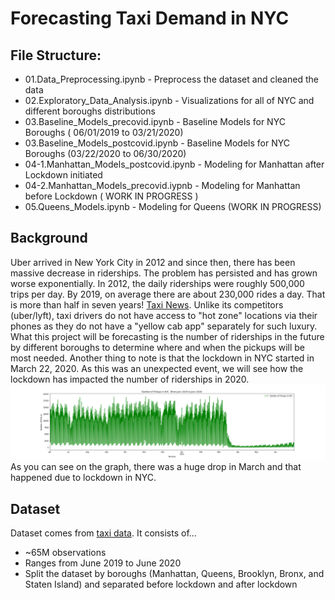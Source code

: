 # Forecasting Taxi Demand in NYC 

## File Structure:
- 01.Data_Preprocessing.ipynb - Preprocess the dataset and cleaned the data
- 02.Exploratory_Data_Analysis.ipynb - Visualizations for all of NYC and different boroughs distributions
- 03.Baseline_Models_precovid.ipynb  - Baseline Models for NYC Boroughs ( 06/01/2019 to 03/21/2020)
- 03.Baseline_Models_postcovid.ipynb - Baseline Models for NYC Boroughs (03/22/2020 to 06/30/2020)
- 04-1.Manhattan_Models_postcovid.ipynb - Modeling for Manhattan after Lockdown initiated
- 04-2.Manhattan_Models_precovid.iypnb - Modeling for Manhattan before Lockdown ( WORK IN PROGRESS )
- 05.Queens_Models.ipynb - Modeling for Queens (WORK IN PROGRESS)

## Background
Uber arrived in New York City in 2012 and since then, there has been massive decrease in riderships. The problem has persisted and has grown worse exponentially. In 2012, the daily riderships were roughly 500,000 trips per day. By 2019, on average there are about 230,000 rides a day. That is more than half in seven years! [Taxi News](https://www.nydailynews.com/new-york/ny-medallion-foreclosures-taxi-bailout-plan-uber-lyft-20200130-s2mjkhjubzgptdxasoxddwdote-story.html "news source"). Unlike its competitors (uber/lyft), taxi drivers do not have access to "hot zone" locations via their phones as they do not have a "yellow cab app" separately for such luxury. What this project will be forecasting is the number of riderships in the future by different boroughs to determine where and when the pickups will be most needed. Another thing to note is that the lockdown in NYC started in March 22, 2020. As this was an unexpected event, we will see how the lockdown has impacted the number of riderships in 2020. 
<img src="./images/nyc_distribution.png">
As you can see on the graph, there was a huge drop in March and that happened due to lockdown in NYC.

## Dataset
Dataset comes from [taxi data](https://www1.nyc.gov/site/tlc/about/tlc-trip-record-data.page "Taxi Dataset in NYC [nyc.gov]").
It consists of...
- ~65M observations
- Ranges from June 2019 to June 2020
- Split the dataset by boroughs (Manhattan, Queens, Brooklyn, Bronx, and Staten Island) and separated before lockdown and after lockdown


